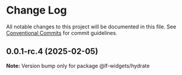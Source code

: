 # Change Log

All notable changes to this project will be documented in this file. See [Conventional Commits](https://conventionalcommits.org) for commit guidelines.

## 0.0.1-rc.4 (2025-02-05)

**Note:** Version bump only for package @lf-widgets/hydrate
